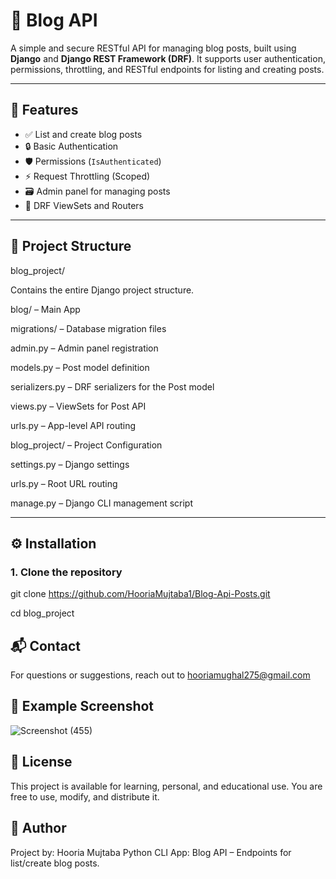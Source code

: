 # 📝 Blog API

A simple and secure RESTful API for managing blog posts, built using **Django** and **Django REST Framework (DRF)**. It supports user authentication, permissions, throttling, and RESTful endpoints for listing and creating posts.

---

## 📌 Features

- ✅ List and create blog posts
- 🔒 Basic Authentication
- 🛡️ Permissions (`IsAuthenticated`)
- ⚡ Request Throttling (Scoped)
- 🗃️ Admin panel for managing posts
- 🚀 DRF ViewSets and Routers

---

## 📁 Project Structure

blog_project/

Contains the entire Django project structure.

blog/ – Main App

migrations/ – Database migration files

admin.py – Admin panel registration

models.py – Post model definition

serializers.py – DRF serializers for the Post model

views.py – ViewSets for Post API

urls.py – App-level API routing

blog_project/ – Project Configuration

settings.py – Django settings

urls.py – Root URL routing

manage.py – Django CLI management script



---

## ⚙️ Installation

### 1. Clone the repository


git clone https://github.com/HooriaMujtaba1/Blog-Api-Posts.git

cd blog_project

## 📬 Contact

For questions or suggestions, reach out to hooriamughal275@gmail.com

## 📸 Example Screenshot

![Screenshot (455)](https://github.com/user-attachments/assets/977263ac-8fc0-421c-84c4-d351d3d8f2b8)

## 📄 License

This project is available for learning, personal, and educational use. You are free to use, modify, and distribute it.

## 👤 Author

Project by: Hooria Mujtaba
Python CLI App:  Blog API – Endpoints for list/create blog posts.


